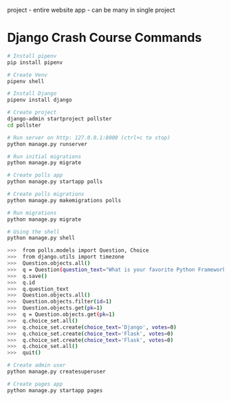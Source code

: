 project - entire website
app - can be many in single project

# Django Crash Course Commands

```bash
# Install pipenv
pip install pipenv
```

```bash
# Create Venv
pipenv shell
```

```bash
# Install Django
pipenv install django
```

```bash
# Create project
django-admin startproject pollster
cd pollster
```

```bash
# Run server on http: 127.0.0.1:8000 (ctrl+c to stop)
python manage.py runserver
```

```bash
# Run initial migrations
python manage.py migrate
```

```bash
# Create polls app
python manage.py startapp polls
```

```bash
# Create polls migrations
python manage.py makemigrations polls
```

```bash
# Run migrations
python manage.py migrate
```

```bash
# Using the shell
python manage.py shell

>>>  from polls.models import Question, Choice
>>>  from django.utils import timezone
>>>  Question.objects.all()
>>>  q = Question(question_text="What is your favorite Python Framework?", pub_date=timezone.now())
>>>  q.save()
>>>  q.id
>>>  q.question_text
>>>  Question.objects.all()
>>>  Question.objects.filter(id=1)
>>>  Question.objects.get(pk=1)
>>>  q = Question.objects.get(pk=1)
>>>  q.choice_set.all()
>>>  q.choice_set.create(choice_text='Django', votes=0)
>>>  q.choice_set.create(choice_text='Flask', votes=0)
>>>  q.choice_set.create(choice_text='Flask', votes=0)
>>>  q.choice_set.all()
>>>  quit()
```

```bash
# Create admin user
python manage.py createsuperuser
```

```bash
# Create pages app
python manage.py startapp pages
```
